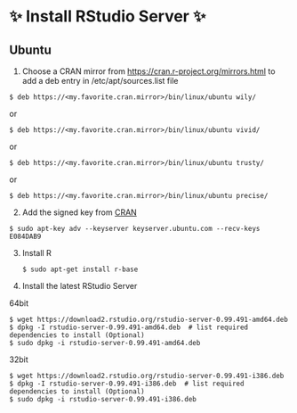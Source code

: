 # :sparkles: Install RStudio Server :sparkles:
## Ubuntu
1. Choose a CRAN mirror from https://cran.r-project.org/mirrors.html to add a deb entry in /etc/apt/sources.list file
  
  ```shell
  $ deb https://<my.favorite.cran.mirror>/bin/linux/ubuntu wily/
  ```
  or
  ```shell
  $ deb https://<my.favorite.cran.mirror>/bin/linux/ubuntu vivid/
  ```
  or
  ```shell
  $ deb https://<my.favorite.cran.mirror>/bin/linux/ubuntu trusty/
  ```
  or
  ```shell
  $ deb https://<my.favorite.cran.mirror>/bin/linux/ubuntu precise/
  ```
2. Add the signed key from [CRAN](https://cran.rstudio.com/bin/linux/ubuntu/README.html)

  ```shell
  $ sudo apt-key adv --keyserver keyserver.ubuntu.com --recv-keys E084DAB9
  ```
  
3. Install R

   ```shell
   $ sudo apt-get install r-base
   ```
   
4. Install the latest RStudio Server

  64bit
  ```shell
  $ wget https://download2.rstudio.org/rstudio-server-0.99.491-amd64.deb
  $ dpkg -I rstudio-server-0.99.491-amd64.deb  # list required dependencies to install (Optional)
  $ sudo dpkg -i rstudio-server-0.99.491-amd64.deb
  ```
  32bit
  ```shell
  $ wget https://download2.rstudio.org/rstudio-server-0.99.491-i386.deb
  $ dpkg -I rstudio-server-0.99.491-i386.deb  # list required dependencies to install (Optional)
  $ sudo dpkg -i rstudio-server-0.99.491-i386.deb
  ```
  
